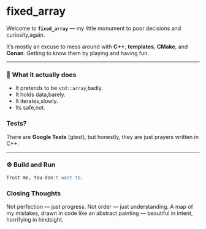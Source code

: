 # fixed_array

Welcome to **`fixed_array`** — my little monument to poor decisions and curiosity,again.

It’s mostly an excuse to mess around with **C++**, **templates**, **CMake**, and **Conan**.
Getting to know them by playing and having fun.

---

### 🧩 What it actually does

- It pretends to be `std::array`,badly.
- It holds data,barely.  
- It iterates,slowly.
- Its safe,not.

### Tests?
There are **Google Tests** (gtest), but honestly, they are just prayers written in C++.

---

### ⚙️ Build and Run

```bash
Trust me, You don't want to.
```

### Closing Thoughts

Not perfection — just progress. Not order — just understanding.
A map of my mistakes, drawn in code like an abstract painting — beautiful in intent, horrifying in hindsight.

